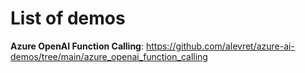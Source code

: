 # List of demos

**Azure OpenAI Function Calling**: https://github.com/alevret/azure-ai-demos/tree/main/azure_openai_function_calling
